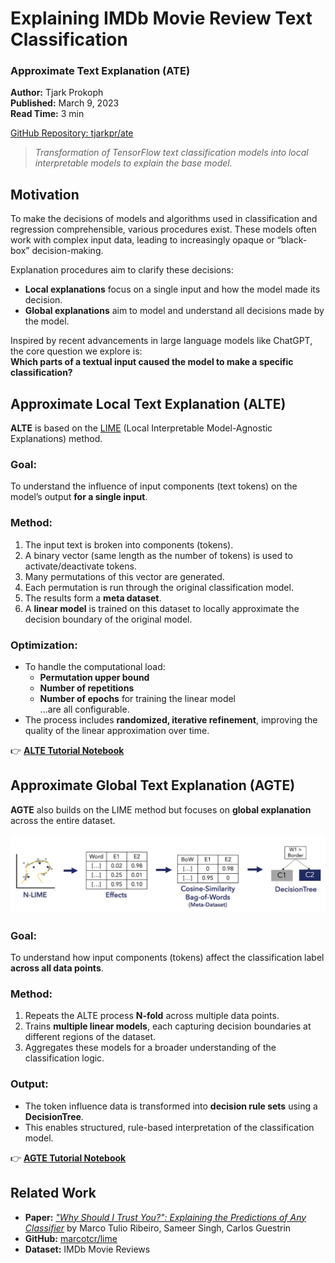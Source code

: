 # Explaining IMDb Movie Review Text Classification  
### Approximate Text Explanation (ATE)

**Author:** Tjark Prokoph  
**Published:** March 9, 2023  
**Read Time:** 3 min  

[GitHub Repository: tjarkpr/ate](https://github.com/tjarkpr/ate)  
> *Transformation of TensorFlow text classification models into local interpretable models to explain the base model.*

## Motivation

To make the decisions of models and algorithms used in classification and regression comprehensible, various procedures exist. These models often work with complex input data, leading to increasingly opaque or “black-box” decision-making.

Explanation procedures aim to clarify these decisions:
- **Local explanations** focus on a single input and how the model made its decision.
- **Global explanations** aim to model and understand all decisions made by the model.

Inspired by recent advancements in large language models like ChatGPT, the core question we explore is:  
**Which parts of a textual input caused the model to make a specific classification?**

## Approximate Local Text Explanation (ALTE)

**ALTE** is based on the [LIME](https://github.com/marcotcr/lime) (Local Interpretable Model-Agnostic Explanations) method.

### Goal:
To understand the influence of input components (text tokens) on the model’s output **for a single input**.

### Method:
1. The input text is broken into components (tokens).
2. A binary vector (same length as the number of tokens) is used to activate/deactivate tokens.
3. Many permutations of this vector are generated.
4. Each permutation is run through the original classification model.
5. The results form a **meta dataset**.
6. A **linear model** is trained on this dataset to locally approximate the decision boundary of the original model.

### Optimization:
- To handle the computational load:
  - **Permutation upper bound**
  - **Number of repetitions**
  - **Number of epochs** for training the linear model  
  ...are all configurable.
- The process includes **randomized, iterative refinement**, improving the quality of the linear approximation over time.

👉 **[ALTE Tutorial Notebook](https://gist.github.com/tjarkpr/931514e936999fb7e27a5f98c3576ca4)**

## Approximate Global Text Explanation (AGTE)

**AGTE** also builds on the LIME method but focuses on **global explanation** across the entire dataset.

![AGTE-Method](https://github.com/tjarkpr/markdown-portfolio/blob/c3ed18097fbff044a9d8fa14465d3ac446255ece/articles/images/explaining_imdb_movie_review_text_classification/agte.webp?raw=true)

### Goal:
To understand how input components (tokens) affect the classification label **across all data points**.

### Method:
1. Repeats the ALTE process **N-fold** across multiple data points.
2. Trains **multiple linear models**, each capturing decision boundaries at different regions of the dataset.
3. Aggregates these models for a broader understanding of the classification logic.

### Output:
- The token influence data is transformed into **decision rule sets** using a **DecisionTree**.
- This enables structured, rule-based interpretation of the classification model.

👉 **[AGTE Tutorial Notebook](https://gist.github.com/tjarkpr/d08d175da0654a255686d13034b06e05)**

## Related Work

- **Paper:** *["Why Should I Trust You?": Explaining the Predictions of Any Classifier](https://arxiv.org/abs/1602.04938)* by Marco Tulio Ribeiro, Sameer Singh, Carlos Guestrin  
- **GitHub:** [marcotcr/lime](https://github.com/marcotcr/lime)  
- **Dataset:** IMDb Movie Reviews